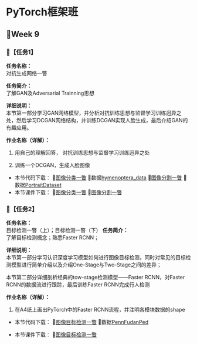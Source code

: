 # PyTorch框架班 

## 🎯Week 9

### 🛴【任务1】

**任务名称：**  
对抗生成网络一瞥

**任务简介：**  
了解GAN及Adversarial Trainning思想

**详细说明：**  
本节第一部分学习GAN网络模型，并分析对抗训练思想与监督学习训练迥异之处，然后学习DCGAN网络结构，并训练DCGAN实现人脸生成，最后介绍GAN的有趣应用。

**作业名称（详解）：**  
1. 用自己的理解回答， 对抗训练思想与监督学习训练迥异之处  

2. 训练一个DCGAN，生成人脸图像

- 本节代码下载：
🎠[图像分类一瞥](https://github.com/JansonYuan/Pytorch-Camp/tree/master/%E4%BB%A3%E7%A0%81%E5%90%88%E9%9B%86/08-01-%E4%BB%A3%E7%A0%81-%E5%9B%BE%E5%83%8F%E5%88%86%E7%B1%BB%E4%B8%80%E7%9E%A5/lesson-32)
🎠数据[hymenoptera_data](https://github.com/JansonYuan/Pytorch-Camp/blob/master/%E4%BB%A3%E7%A0%81%E5%90%88%E9%9B%86/08-01-%E6%95%B0%E6%8D%AE-hymenoptera_data.rar)
🎡[图像分割一瞥](https://github.com/JansonYuan/Pytorch-Camp/tree/master/%E4%BB%A3%E7%A0%81%E5%90%88%E9%9B%86/08-02-%E4%BB%A3%E7%A0%81-%E5%9B%BE%E5%83%8F%E5%88%86%E5%89%B2%E4%B8%80%E7%9E%A5)
🎡数据[PortraitDataset](https://github.com/JansonYuan/Pytorch-Camp/blob/master/%E4%BB%A3%E7%A0%81%E5%90%88%E9%9B%86/08-02-%E6%95%B0%E6%8D%AE-PortraitDataset.zip)
- 本节课件下载：
🎠[图像分类一瞥](https://github.com/JansonYuan/Pytorch-Camp/blob/master/%E8%AF%BE%E4%BB%B6%E5%90%88%E9%9B%86/08-01-ppt-%E5%9B%BE%E5%83%8F%E5%88%86%E7%B1%BB%E4%B8%80%E7%9E%A5.pdf)
🎡[图像分割一瞥](https://github.com/JansonYuan/Pytorch-Camp/blob/master/%E8%AF%BE%E4%BB%B6%E5%90%88%E9%9B%86/08-02-ppt-%E5%9B%BE%E5%83%8F%E5%88%86%E5%89%B2%E4%B8%80%E7%9E%A5.pdf)

### 🛴【任务2】

**任务名称：**  
目标检测一瞥（上）；目标检测一瞥（下）
**任务简介：**  
了解目标检测概念；熟悉Faster RCNN；

**详细说明：**  
本节第一部分学习认识深度学习模型如何进行图像目标检测，同时对常见的目标检测模型进行简单介绍以及介绍One-Stage与Two-Stage之间的差异； 

本节第二部分详细剖析经典的tow-stage检测模型——Faster RCNN，对Faster RCNN的数据流进行跟踪，最后训练Faster RCNN完成行人检测

**作业名称（详解）：**  
1. 在A4纸上画出PyTorch中的Faster RCNN流程，并注明各模块数据的shape   

- 本节代码下载：
🎢[图像目标检测一瞥](https://github.com/JansonYuan/Pytorch-Camp/tree/master/%E4%BB%A3%E7%A0%81%E5%90%88%E9%9B%86/08-03-%E4%BB%A3%E7%A0%81-%E5%9B%BE%E5%83%8F%E7%9B%AE%E6%A0%87%E6%A3%80%E6%B5%8B%E4%B8%80%E7%9E%A5)
🎢数据[PennFudanPed](https://github.com/JansonYuan/Pytorch-Camp/blob/master/%E4%BB%A3%E7%A0%81%E5%90%88%E9%9B%86/08-03-%E6%95%B0%E6%8D%AE-PennFudanPed.rar)

- 本节课件下载：
🎢[图像目标检测一瞥](https://github.com/JansonYuan/Pytorch-Camp/blob/master/%E8%AF%BE%E4%BB%B6%E5%90%88%E9%9B%86/07-03-ppt-GPU%E7%9A%84%E4%BD%BF%E7%94%A8.pdf)

